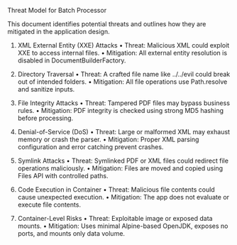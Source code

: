 Threat Model for Batch Processor

This document identifies potential threats and outlines how they are mitigated in the application design.

1. XML External Entity (XXE) Attacks
	•	Threat: Malicious XML could exploit XXE to access internal files.
	•	Mitigation: All external entity resolution is disabled in DocumentBuilderFactory.

2. Directory Traversal
	•	Threat: A crafted file name like ../../evil could break out of intended folders.
	•	Mitigation: All file operations use Path.resolve and sanitize inputs.

3. File Integrity Attacks
	•	Threat: Tampered PDF files may bypass business rules.
	•	Mitigation: PDF integrity is checked using strong MD5 hashing before processing.

4. Denial-of-Service (DoS)
	•	Threat: Large or malformed XML may exhaust memory or crash the parser.
	•	Mitigation: Proper XML parsing configuration and error catching prevent crashes.

5. Symlink Attacks
	•	Threat: Symlinked PDF or XML files could redirect file operations maliciously.
	•	Mitigation: Files are moved and copied using Files API with controlled paths.

6. Code Execution in Container
	•	Threat: Malicious file contents could cause unexpected execution.
	•	Mitigation: The app does not evaluate or execute file contents.

7. Container-Level Risks
	•	Threat: Exploitable image or exposed data mounts.
	•	Mitigation: Uses minimal Alpine-based OpenJDK, exposes no ports, and mounts only data volume.
